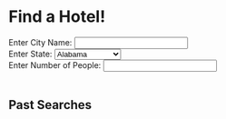 <!DOCTYPE html>
<html>
<head>
    <title>Hotel Recommendations</title>
    <link rel="preconnect" href="https://fonts.googleapis.com/">
    <link rel="preconnect" href="https://fonts.gstatic.com/" crossorigin>
    <link href="https://fonts.googleapis.com/css2?family=Orbitron:wght@500&display=swap" rel="stylesheet">
    <style>
        #searchbar {
            width: 200px;
        }
        #searchbar2 {
            width: 200px;
        }
        #searchbar3 {
            width: 200px;
        }
    </style>
</head>
<body>
    <h1>Find a Hotel!</h1>
    <label for="searchbar">Enter City Name: </label>
    <input type="text" id="searchbar">
    <br>
    <label for="state_menu">Enter State:</label>
    <select id="state_menu" name="state_menu">
        <option value="AL">Alabama</option>
        <option value="AK">Alaska</option>
        <option value="AZ">Arizona</option>
        <option value="AR">Arkansas</option>
        <option value="CA">California</option>
        <option value="CO">Colorado</option>
        <option value="CT">Connecticut</option>
        <option value="DE">Delaware</option>
        <option value="FL">Florida</option>
        <option value="GA">Georgia</option>
        <option value="HI">Hawaii</option>
        <option value="ID">Idaho</option>
        <option value="IL">Illinois</option>
        <option value="IN">Indiana</option>
        <option value="IA">Iowa</option>
        <option value="KS">Kansas</option>
        <option value="KY">Kentucky</option>
        <option value="LA">Louisiana</option>
        <option value="ME">Maine</option>
        <option value="MA">Massachusetts</option>
        <option value="MI">Michigan</option>
        <option value="MN">Minnesota</option>
        <option value="MS">Mississippi</option>
        <option value="MO">Missouri</option>
        <option value="MT">Montana</option>
        <option value="NE">Nebraska</option>
        <option value="NV">Nevada</option>
        <option value="NH">New Hampshire</option>
        <option value="NJ">New Jersey</option>
        <option value="NM">New Mexico</option>
        <option value="NY">New York</option>
        <option value="NC">North Carolina</option>
        <option value="ND">North Dakota</option>
        <option value="OH">Ohio</option>
        <option value="OK">Oklahoma</option>
        <option value="OR">Oregon</option>
        <option value="PA">Pennsylvania</option>
         <option value="RI">Rhode Island</option>
        <option value="SC">South Carolina</option>
        <option value="SD">South Dakota</option>
        <option value="TN">Tennessee</option>
        <option value="TX">Texas</option>
        <option value="UT">Utah</option>
        <option value="VT">Vermont</option>
        <option value="VA">Virginia</option>
        <option value="WA">Washington</option>
        <option value="WV">West Virginia</option>
        <option value="WI">Wisconsin</option>
        <option value="WY">Wyoming</option>
    </select>
    <br>
    <label for="searchbar3">Enter Number of People: </label>
    <input type="text" id="searchbar3">
    <table>
        <thead>
            <tr>
                <br>
                <br>
                <h2>Past Searches</h2>
            </tr>
        </thead>
        <tbody id="wishlist">
        </tbody>
    </table>
    <script>
        document.getElementById("searchbar").addEventListener("keyup", function (event) {
            if (event.key === "Enter") {
                var city = event.target.value;
                var state = document.getElementById("state_menu").value;
                var people = document.getElementById("searchbar3").value;
                addToWishlist(city, state, people);
                event.target.value = ""; 
            }
        });
        function addToWishlist(city, state, people) {
            var wishlist = document.getElementById("wishlist");
            var row = wishlist.insertRow(-1);
            var cell = row.insertCell(0);
            cell.innerHTML = "City: " + city + ", State: " + state + ", People: " + people;
        }
    </script>
</body>
</html>

